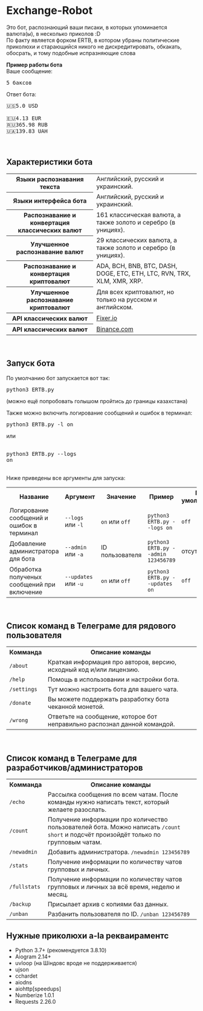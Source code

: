 # Exchange-Robot
Это бот, распознающий ваши писаки, в которых упоминается валюта(ы), в несколько приколов :D<br>
По факту является форком ERTB, в котором убраны политические приколюхи и старающийся никого не дискредитировать, обкакать, обосрать, и тому подобные испразняющие слова

<b>Пример работы бота</b><br>
Ваше сообщение:<br>
<pre>5 баксов</pre>
Ответ бота:
<pre>🇺🇸5.0 USD

🇪🇺4.13 EUR
🇷🇺365.98 RUB
🇺🇦139.83 UAH</pre><br>

## Характеристики бота
<table>
  <tr>
    <th>Языки распознавания текста</th>
    <td>Английский, русский и украинский.</td>
  </tr>
  <tr>
    <th>Языки интерфейса бота</th>
    <td>Английский, русский и украинский.</td>
  </tr>
  <tr>
    <th>Распознавание и конвертация классических валют</th>
    <td>161 классическая валюта, а также золото и серебро (в унициях).</td>
  </tr>
  <tr>
    <th>Улучшенное распознавание валют</th>
    <td>29 классических валюта, а также золото и серебро (в унициях).</td>
  </tr>
  <tr>
    <th>Распознавание и конвертация криптовалют</th>
    <td>ADA, BCH, BNB, BTC, DASH, DOGE, ETC, ETH, LTC, RVN, TRX, XLM, XMR, XRP.</td>
  </tr>
  <tr>
    <th>Улучшенное распознавание криптовалют</th>
    <td>Для всех криптовалют, но только на русском и английском.</td>
  </tr>
  <tr>
    <th>API классических валют</th>
    <td><a href="http://data.fixer.io/api/">Fixer.io</a></td>
  </tr>
  <tr>
    <th>API классических валют</th>
    <td><a href="https://api.binance.com/api/v3/">Binance.com</a></td>
  </tr>
</table><br>

## Запуск бота
По умолчанию бот запускается вот так: <pre>python3 ERTB.py</pre> (можно ещё попробовать голышом пройтись до границы казахстана)

Также можно включить логирование сообщений и ошибок в терминал: <pre>python3 ERTB.py -l on</pre> или<br><br><pre>python3 ERTB.py --logs on</pre><br>
Ниже приведены все аргументы для запуска:
<table>
  <tr>
    <th>Название</th>
    <th>Аргумент</th>
    <th>Значение</th>
    <th>Пример</th>
    <th>По умолчанию</th>
  </tr>
  <tr>
    <td>Логирование сообщений и ошибок в терминал</td>
    <td><code>--logs</code> или <code>-l</code></td>
    <td><code>on</code> или <code>off</code></td>
    <td><code>python3 ERTB.py --logs on</code></td>
    <td><code>off</code></td>
  </tr>
  <tr>
    <td>Добавление администратора для бота</td>
    <td><code>--admin</code> или <code>-a</code></td>
    <td>ID пользователя</td>
    <td><code>python3 ERTB.py --admin 123456789</code></td>
    <td>отсутствует</td>
  </tr>
  <tr>
    <td>Обработка полученых сообщений при включение</td>
    <td><code>--updates</code> или <code>-u</code></td>
    <td><code>on</code> или <code>off</code></td>
    <td><code>python3 ERTB.py --updates on</code></td>
    <td><code>off</code></td>
  </tr>
</table><br>

## Список команд в Телеграме для рядового пользователя
<table>
  <tr>
    <th>Комманда</th>
    <th>Описание команды</th>
  </tr>
  <tr>
    <td><code>/about</code></td>
    <td>Краткая информация про авторов, версию, исходный код и/или лицензию.</td>
  </tr>
  <tr>
    <td><code>/help</code></td>
    <td>Помощь в использовании и настройки бота.</td>
  </tr>
  <tr>
    <td><code>/settings</code></td>
    <td>Тут можно настроить бота для вашего чата.</td>
  </tr>
  <tr>
    <td><code>/donate</code></td>
    <td>Вы можете поддержать разработку бота чеканной монетой.</td>
  </tr>
  <tr>
    <td><code>/wrong</code></td>
    <td>Ответьте на сообщение, которое бот неправильно распознал данной командой.</td>
  </tr>
</table><br>

## Список команд в Телеграме для разработчиков/администраторов
<table>
  <tr>
    <th>Комманда</th>
    <th>Описание команды</th>
  </tr>
  <tr>
    <td><code>/echo</code></td>
    <td>Рассылка сообщения по всем чатам. После команды нужно написать текст, который желаете разослать.</td>
  </tr>
  <tr>
    <td><code>/count</code></td>
    <td>Получение информации про количество пользователей бота. Можно написать <code>/count short</code> и подсчёт произойдёт только по групповым чатам.</td>
  </tr>
  <tr>
    <td><code>/newadmin</code></td>
    <td>Добавить администратора. <code>/newadmin 123456789</code></td>
  </tr>
  <tr>
    <td><code>/stats</code></td>
    <td>Получение информации по количеству чатов групповых и личных.</td>
  </tr>
  <tr>
    <td><code>/fullstats</code></td>
    <td>Получение информации по количеству чатов групповых и личных за всё время, неделю и месяц.</td>
  </tr>
  <tr>
    <td><code>/backup</code></td>
    <td>Присылает архив с копиями баз данных.</td>
  </tr>
  <tr>
    <td><code>/unban</code></td>
    <td>Разбанить пользователя по ID. <code>/unban 123456789</code></td>
  </tr>
</table>

## Нужные приколюхи a-la рекваираментс
<ul>
  <li>Python 3.7+ (рекомендуется 3.8.10)</li>
  <li>Aiogram 2.14+</li>
  <li>uvloop (на Шiндовс вроде не поддерживается)</li>
  <li>ujson</li>
  <li>cchardet</li>
  <li>aiodns</li>
  <li>aiohttp[speedups]</li>
  <li>Numberize 1.0.1</li>
  <li>Requests 2.26.0</li>
</ul>